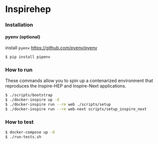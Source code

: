 # Inspirehep

### Installation

#### pyenv (optional)

install `pyenv` https://github.com/pyenv/pyenv

```bash
$ pip install pipenv
```

### How to run

These commands allow you to spin up a contenarized environment that reproduces the Inspire-HEP and Inspire-Next applications.

```bash
$ ./scripts/bootstrap
$ ./docker-inspire up -d
$ ./docker-inspire run --rm web ./scripts/setup
$ ./docker-inspire run --rm web-next scripts/setup_inspire_next
```

### How to test

```bash
$ docker-compose up -d
$ ./run-tests.sh
```

